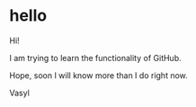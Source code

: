 # hello

Hi!

I am trying to learn the functionality of GitHub.

Hope, soon I will know more than I do right now.

Vasyl
